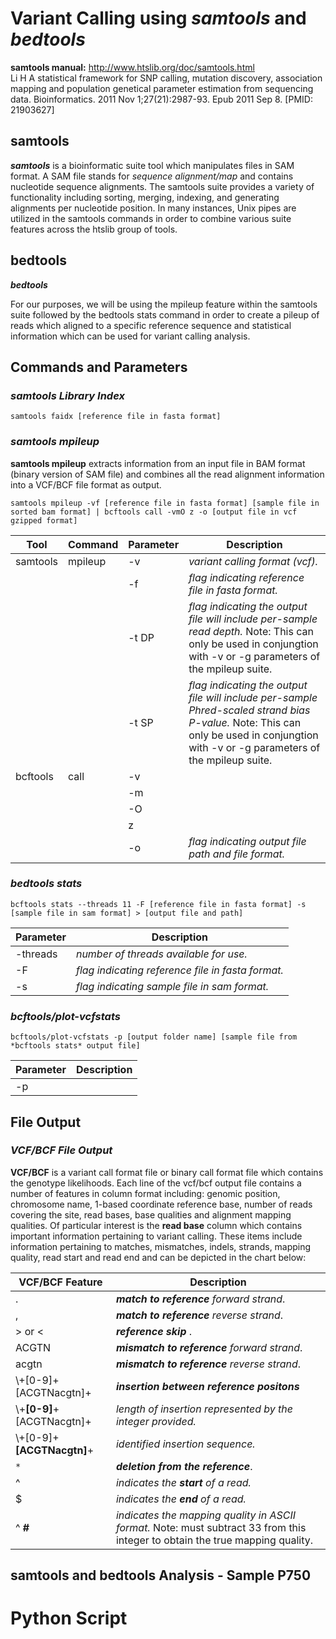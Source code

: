 # Variant Calling using *samtools* and *bedtools*  
**samtools manual:** http://www.htslib.org/doc/samtools.html  
Li H A statistical framework for SNP calling, mutation discovery, association mapping and population genetical parameter estimation from sequencing data. Bioinformatics. 2011 Nov 1;27(21):2987-93. Epub 2011 Sep 8. [PMID: 21903627] 

## samtools 
***samtools*** is a bioinformatic suite tool which manipulates files in SAM format. A SAM file stands for *sequence alignment/map* and contains nucleotide sequence alignments. The samtools suite provides a variety of functionality including sorting, merging, indexing, and generating alignments per nucleotide position. In many instances, Unix pipes are utilized in the samtools commands in order to combine various suite features across the htslib group of tools.  

## bedtools
***bedtools***  



For our purposes, we will be using the mpileup feature within the samtools suite followed by the bedtools stats command in order to create a pileup of reads which aligned to a specific reference sequence  and statistical information which can be used for variant calling analysis.  

## Commands and Parameters  
 
### ***samtools Library Index***
```
samtools faidx [reference file in fasta format]
``` 
### ***samtools mpileup***  
**samtools mpileup** extracts information from an input file in BAM format (binary version of SAM file) and combines all the read alignment information into a VCF/BCF file format as output.  

```
samtools mpileup -vf [reference file in fasta format] [sample file in sorted bam format] | bcftools call -vmO z -o [output file in vcf gzipped format]
```  
Tool | Command | Parameter | Description  
----|---------|-----------|------------  
samtools | mpileup | -v | *variant calling format (vcf).*  
| | | -f | *flag indicating reference file in fasta format.*
| | | -t DP | *flag indicating the output file will include per-sample read depth.*  Note: This can only be used in conjungtion with -v or -g parameters of the mpileup suite.   
| | | -t SP | *flag indicating the output file will include per-sample Phred-scaled strand bias P-value.*  Note: This can only be used in conjungtion with -v or -g parameters of the mpileup suite.  
bcftools | call | -v |
| | | -m |   
| | | -O |   
| | | z |   
| | |-o | *flag indicating output file path and file format.*  

### ***bedtools stats***  
```
bcftools stats --threads 11 -F [reference file in fasta format] -s [sample file in sam format] > [output file and path]
```  
Parameter | Description
----------|------------  
-threads | *number of threads available for use.*  
-F | *flag indicating reference file in fasta format.*  
-s | *flag indicating sample file in sam format.*  

### ***bcftools/plot-vcfstats***  
```
bcftools/plot-vcfstats -p [output folder name] [sample file from *bcftools stats* output file]
```  
Parameter | Description
----------|------------
-p |  

## File Output
### *VCF/BCF File Output*
**VCF/BCF** is a variant call format file or binary call format file which contains the genotype likelihoods. Each line of the vcf/bcf output file contains a number of features in column format including: genomic position, chromosome name, 1-based coordinate reference base, number of reads covering the site, read bases, base qualities and alignment mapping qualities. Of particular interest is the **read base** column which contains important information pertaining to variant calling. These items include information pertaining to matches, mismatches, indels, strands, mapping quality, read start and read end and can be depicted in the chart below: 

VCF/BCF Feature | Description  
---------------|-------------  
. | ***match to reference*** *forward strand*.  
, | ***match to reference*** *reverse strand*.  
> or < | ***reference skip*** .  
ACGTN | ***mismatch to reference*** *forward strand*.  
acgtn | ***mismatch to reference*** *reverse strand*.  
\\+[0-9]+[ACGTNacgtn]+ | ***insertion between reference positons***  
\\+**[0-9]**+[ACGTNacgtn]+ | *length of insertion represented by the integer provided.*  
\\+[0-9]+**[ACGTNacgtn]**+ | *identified insertion sequence.*
`*` | ***deletion from the reference***. 
^ | *indicates the ***start*** of a read.*  
$ | *indicates the ***end*** of a read.*  
^ **#** | *indicates the mapping quality in ASCII format.*  Note: must subtract 33 from this integer to obtain the true mapping quality. 

## samtools and bedtools Analysis - Sample P750


# Python Script

